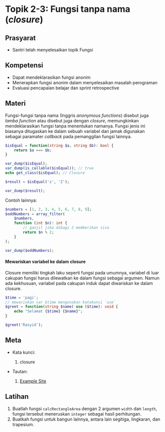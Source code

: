 # Topik 2-3: Fungsi tanpa nama (_closure_)

## Prasyarat
- Santri telah menyelesaikan topik Fungsi
## Kompetensi
- Dapat mendeklarasikan fungsi anonim
- Menerapkan fungsi anonim dalam menyelesaikan masalah perograman
- Evaluasi pencapaian belajar dan sprint retrospective

## Materi
Fungsi-fungsi tanpa nama (Inggris _anonymous functions_) disebut juga _lamba function_ atau disebut juga dengan _closure_, memungkinkan mendeklarasikan fungsi tanpa menentukan namanya. Fungsi jenis ini biasanya ditugaskan ke dalam sebuah variabel dan jamak digunakan sebagai paramater _callback_ pada pemanggilan fungsi lainnya.

```php
$isEqual = function(string $a, string $b): bool {
    return $a === $b;
}

var_dump($isEqual);
var_dump(is_callable($isEqual)); // true
echo get_class($isEqual); // Closure

$result = $isEqual('z', 'Z');

var_dump($result);
```

Contoh lainnya:
```php
$numbers = [1, 2, 3, 4, 5, 6, 7, 8, 9];
$oddNumbers = array_filter(
    $numbers,
    function (int $n): int {
        // ganjil jika dibagi 2 memberikan sisa
        return $n % 2;
    }
);

var_dump($oddNumbers);
```

#### Mewariskan variabel ke dalam closure
Closure memiliki tingkah laku seperti fungsi pada umumnya, variabel di luar cakupan fungsi harus dilewatkan ke dalam fungsi sebagai argumen. Namun ada kekhusuan, variabel pada cakupan induk dapat diwariskan ke dalam closure.

```php
$time = 'pagi';
// mewariskan var $time mengunakan katakunci `use`
$greet = function(string $name) use ($time): void {
    echo "Selamat {$time} {$name}";
}

$greet('Rasyid');
```


## Meta
- Kata kunci:
  1. closure

- Tautan:
  1. [Example Site](http://site.example)

## Latihan
1. Buatlah fungsi `calcRectangleArea` dengan 2 argumen `width` dan `length`, fungsi tersebut meneruskan `integer` sebagai hasil perhitungan.
2. Buatkah fungsi untuk bangun lainnya, antara lain segitiga, lingkaran, dan trapesium.
